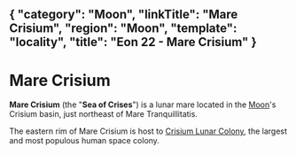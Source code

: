 {
    "category": "Moon",
    "linkTitle": "Mare Crisium",
    "region": "Moon",
    "template": "locality",
    "title": "Eon 22 - Mare Crisium"
}
---

# Mare Crisium

**Mare Crisium** (the "**Sea of Crises**") is a lunar mare located in the [Moon](/moon)'s Crisium basin, just northeast of Mare Tranquillitatis.

The eastern rim of Mare Crisium is host to [Crisium Lunar Colony](/crisium-lunar-colony), the largest and most populous human space colony.